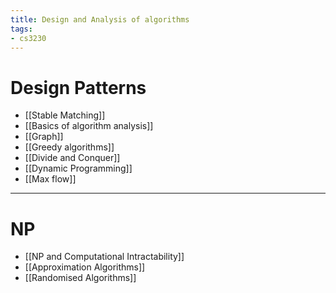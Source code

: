 ```yaml
---
title: Design and Analysis of algorithms
tags:
- cs3230
---
```


# Design Patterns
- [[Stable Matching]]
- [[Basics of algorithm analysis]]
- [[Graph]]
- [[Greedy algorithms]]
- [[Divide and Conquer]]
- [[Dynamic Programming]]
- [[Max flow]]

--- 

# NP
- [[NP and Computational Intractability]]
- [[Approximation Algorithms]]
- [[Randomised Algorithms]]